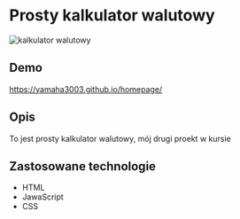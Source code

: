 # Prosty kalkulator walutowy
![kalkulator walutowy](https://live.staticflickr.com/65535/52450721092_57058a3159_z.jpg)

## Demo

https://yamaha3003.github.io/homepage/

## Opis
To jest prosty kalkulator walutowy, mój drugi proekt w kursie

## Zastosowane technologie
- HTML
- JawaScript
- CSS


